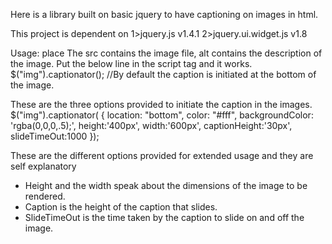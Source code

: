 Here is a library built on basic jquery to have captioning on images in html.

This project is dependent on
1>jquery.js v1.4.1
2>jquery.ui.widget.js v1.8

Usage:
place 
<imageCaptionator src="image.jpg" alt="Image description"></imageCaptionator>
The src contains the image file, alt contains the description of the image. Put the below line in the script tag and it works.
$("img").captionator();
//By default the caption is initiated at the bottom of the image.


These are the three options provided to initiate the caption in the images.
$("img").captionator(
    {
        location: "bottom",
        color: "#fff",
        backgroundColor: 'rgba(0,0,0,.5);',
        height:'400px',
        width:'600px',
        captionHeight:'30px',
        slideTimeOut:1000
    });

These are the different options provided for extended usage and they are self explanatory
- Height and the width speak about the dimensions of the image to be rendered.
- Caption is the height of the caption that slides.
- SlideTimeOut is the time taken by the caption to slide on and off the image.

